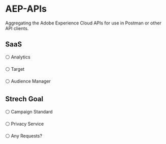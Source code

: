 # AEP-APIs

Aggregating the Adobe Experience Cloud APIs for use in Postman or other API clients.

## SaaS

:white_circle: Analytics

:white_circle: Target

:white_circle: Audience Manager

## Strech Goal

:white_circle: Campaign Standard 

:white_circle: Privacy Service 

:white_circle: Any Requests?
